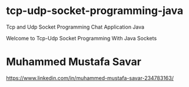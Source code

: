 # tcp-udp-socket-programming-java
Tcp and Udp Socket Programming Chat Application Java

Welcome to Tcp-Udp Socket Programming With Java Sockets
# Muhammed Mustafa Savar 
https://www.linkedin.com/in/muhammed-mustafa-savar-234783163/
        
